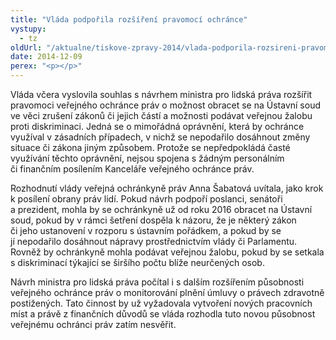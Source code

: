 ```yaml
---
title: "Vláda podpořila rozšíření pravomocí ochránce"
vystupy:
  - tz
oldUrl: "/aktualne/tiskove-zpravy-2014/vlada-podporila-rozsireni-pravomoci-ochrance"
date: 2014-12-09
perex: "<p></p>"
---
```


<!-- imported from the old website -->

<p>Vláda včera vyslovila souhlas s návrhem ministra pro lidská práva rozšířit pravomoci veřejného ochránce práv o možnost obracet se na Ústavní soud ve věci zrušení zákonů či jejich částí a možnosti podávat veřejnou žalobu proti diskriminaci. Jedná se o mimořádná oprávnění, která by ochránce využíval v zásadních případech, v nichž se nepodařilo dosáhnout změny situace či zákona jiným způsobem. Protože se nepředpokládá časté využívání těchto oprávnění, nejsou spojena s žádným personálním či finančním posílením Kanceláře veřejného ochránce práv.</p><p>Rozhodnutí vlády veřejná ochránkyně práv Anna Šabatová uvítala, jako krok k posílení obrany práv lidí. Pokud návrh podpoří poslanci, senátoři a prezident, mohla by se ochránkyně už od roku 2016 obracet na Ústavní soud, pokud by v rámci šetření dospěla k názoru, že je některý zákon či jeho ustanovení v rozporu s ústavním pořádkem, a pokud by se jí nepodařilo dosáhnout nápravy prostřednictvím vlády či Parlamentu. Rovněž by ochránkyně mohla podávat veřejnou žalobu, pokud by se setkala s diskriminací týkající se širšího počtu blíže neurčených osob.</p><p>Návrh ministra pro lidská práva počítal i s dalším rozšířením působnosti veřejného ochránce práv o monitorování plnění úmluvy o právech zdravotně postižených. Tato činnost by už vyžadovala vytvoření nových pracovních míst a právě z finančních důvodů se vláda rozhodla tuto novou působnost veřejnému ochránci práv zatím nesvěřit.</p>
